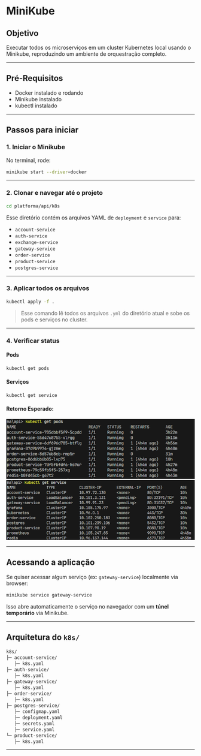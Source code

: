 # MiniKube

## Objetivo

Executar todos os microserviços em um cluster Kubernetes local usando o Minikube, reproduzindo um ambiente de orquestração completo.

---

## Pré-Requisitos

* Docker instalado e rodando
* Minikube instalado
* kubectl instalado

---

## Passos para iniciar

### 1. Iniciar o Minikube

No terminal, rode:

```bash
minikube start --driver=docker
```

---

### 2. Clonar e navegar até o projeto

```bash
cd platforma/api/k8s
```

Esse diretório contém os arquivos YAML de `deployment` e `service` para:

* `account-service`
* `auth-service`
* `exchange-service`
* `gateway-service`
* `order-service`
* `product-service`
* `postgres-service`

---

### 3. Aplicar todos os arquivos

```bash
kubectl apply -f .
```

> Esse comando lê todos os arquivos `.yml` do diretório atual e sobe os pods e serviços no cluster.

---

### 4. Verificar status

#### Pods

```bash
kubectl get pods
```

#### Serviços

```bash
kubectl get service
```

#### Retorno Esperado:

![minikube pods](../img/mini1.png)
![minikube service](../img/ini2.png)

---

## Acessando a aplicação

Se quiser acessar algum serviço (ex: `gateway-service`) localmente via browser:

```bash
minikube service gateway-service
```

Isso abre automaticamente o serviço no navegador com um **túnel temporário** via Minikube.

---

## Arquitetura do `k8s/`

```
k8s/
├─ account-service/
   ├─ k8s.yaml 
├─ auth-service/
   ├─ k8s.yaml 
├─ gateway-service/
   ├─ k8s.yaml 
├─ order-service/
   ├─ k8s.yaml 
├─ postgres-service/
   ├─ configmap.yaml 
   ├─ deployment.yaml 
   ├─ secrets.yaml 
   ├─ service.yaml 
└─ product-service/
   ├─ k8s.yaml 
```

---